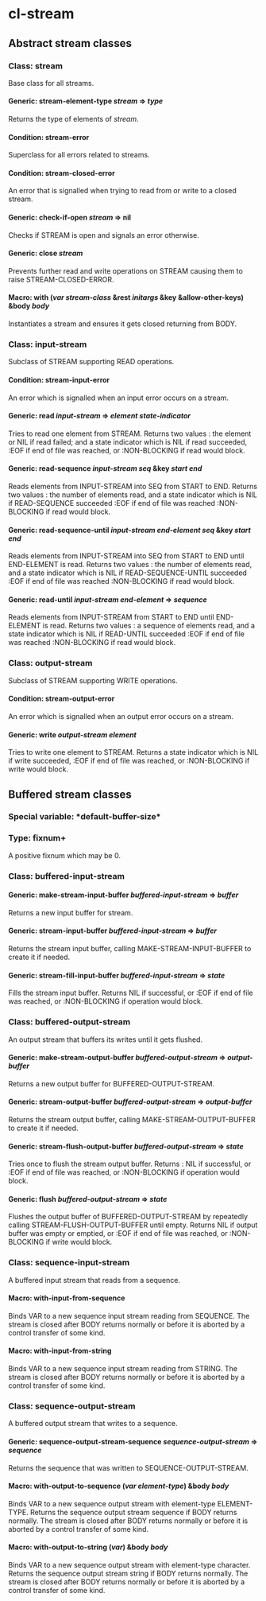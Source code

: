 # cl-stream

## Abstract stream classes

### Class: stream
Base class for all streams.

#### Generic: stream-element-type *stream* => *type*
Returns the type of elements of *stream*.

#### Condition: stream-error
Superclass for all errors related to streams.

#### Condition: stream-closed-error
An error that is signalled when trying to read from
or write to a closed stream.

#### Generic: check-if-open *stream* => nil
Checks if STREAM is open and signals an error otherwise.

#### Generic: close *stream*
Prevents further read and write operations on STREAM
causing them to raise STREAM-CLOSED-ERROR.

#### Macro: with (*var* *stream-class* &rest *initargs* &key &allow-other-keys) &body *body*
Instantiates a stream and ensures it gets closed returning from BODY.

### Class: input-stream
Subclass of STREAM supporting READ operations.

#### Condition: stream-input-error
An error which is signalled when an input error occurs on a stream.

#### Generic: read *input-stream* => *element* *state-indicator*
Tries to read one element from STREAM.
Returns two values : the element or NIL if read failed;
and a state indicator which is
 NIL if read succeeded,
 :EOF if end of file was reached, or
 :NON-BLOCKING if read would block.

#### Generic: read-sequence *input-stream* *seq* &key *start* *end*
Reads elements from INPUT-STREAM into SEQ
from START to END. Returns two values :
 the number of elements read, and
 a state indicator which is
  NIL if READ-SEQUENCE succeeded
  :EOF if end of file was reached
  :NON-BLOCKING if read would block.

#### Generic: read-sequence-until *input-stream* *end-element* *seq* &key *start* *end*
Reads elements from INPUT-STREAM into SEQ
from START to END until END-ELEMENT is read. Returns two values :
 the number of elements read, and
 a state indicator which is
  NIL if READ-SEQUENCE-UNTIL succeeded
  :EOF if end of file was reached
  :NON-BLOCKING if read would block.

#### Generic: read-until *input-stream* *end-element* => *sequence*
Reads elements from INPUT-STREAM from START to END
until END-ELEMENT is read. Returns two values :
 a sequence of elements read, and
 a state indicator which is
  NIL if READ-UNTIL succeeded
  :EOF if end of file was reached
  :NON-BLOCKING if read would block.

### Class: output-stream
Subclass of STREAM supporting WRITE operations.

#### Condition: stream-output-error
An error which is signalled when an output error
occurs on a stream.

#### Generic: write *output-stream* *element*
Tries to write one element to STREAM.
Returns a state indicator which is NIL if write succeeded,
:EOF if end of file was reached, or
:NON-BLOCKING if write would block.

## Buffered stream classes

### Special variable: \*default-buffer-size\*

### Type: fixnum+
A positive fixnum which may be 0.

### Class: buffered-input-stream

#### Generic: make-stream-input-buffer *buffered-input-stream* => *buffer*
Returns a new input buffer for stream.

#### Generic: stream-input-buffer *buffered-input-stream* => *buffer*
Returns the stream input buffer, calling
MAKE-STREAM-INPUT-BUFFER to create it if needed.

#### Generic: stream-fill-input-buffer *buffered-input-stream* => *state*
Fills the stream input buffer.
Returns NIL if successful, or
:EOF if end of file was reached, or
:NON-BLOCKING if operation would block.

### Class: buffered-output-stream
An output stream that buffers its writes until it gets flushed.

#### Generic: make-stream-output-buffer *buffered-output-stream* => *output-buffer*
Returns a new output buffer for BUFFERED-OUTPUT-STREAM.

#### Generic: stream-output-buffer *buffered-output-stream* => *output-buffer*
Returns the stream output buffer, calling
MAKE-STREAM-OUTPUT-BUFFER to create it if needed.

#### Generic: stream-flush-output-buffer *buffered-output-stream* => *state*
Tries once to flush the stream output buffer. Returns :
 NIL if successful, or
 :EOF if end of file was reached, or
 :NON-BLOCKING if operation would block.

#### Generic: flush *buffered-output-stream* => *state*
Flushes the output buffer of BUFFERED-OUTPUT-STREAM by
repeatedly calling STREAM-FLUSH-OUTPUT-BUFFER until empty. Returns
 NIL if output buffer was empty or emptied, or
 :EOF if end of file was reached, or
 :NON-BLOCKING if write would block.

### Class: sequence-input-stream
A buffered input stream that reads from a sequence.

#### Macro: with-input-from-sequence
Binds VAR to a new sequence input stream reading from SEQUENCE.
The stream is closed after BODY returns normally or before it is
aborted by a control transfer of some kind.

#### Macro: with-input-from-string
Binds VAR to a new sequence input stream reading from STRING.
The stream is closed after BODY returns normally or before it is
aborted by a control transfer of some kind.

### Class: sequence-output-stream
A buffered output stream that writes to a sequence.

#### Generic: sequence-output-stream-sequence *sequence-output-stream* => *sequence*
Returns the sequence that was written to SEQUENCE-OUTPUT-STREAM.

#### Macro: with-output-to-sequence (*var* *element-type*) &body *body*
Binds VAR to a new sequence output stream with element-type
ELEMENT-TYPE. Returns the sequence output stream sequence if
BODY returns normally. The stream is closed after BODY returns
normally or before it is aborted by a control transfer of some kind.

#### Macro: with-output-to-string (*var*) &body *body*
Binds VAR to a new sequence output stream with element-type
character. Returns the sequence output stream string if
BODY returns normally. The stream is closed after BODY returns
normally or before it is aborted by a control transfer of some kind.
